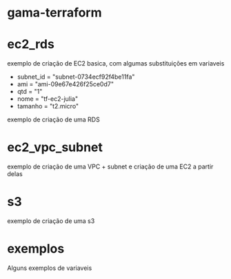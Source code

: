 # gama-terraform

# ec2_rds
exemplo de criação de EC2 basica, com algumas substituições em variaveis
- subnet_id = "subnet-0734ecf92f4be11fa"
- ami       = "ami-09e67e426f25ce0d7"
- qtd       = "1"
- nome      = "tf-ec2-julia"
- tamanho   = "t2.micro"

exemplo de criação de uma RDS

# ec2_vpc_subnet
exemplo de criação de uma VPC + subnet e criação de uma EC2 a partir delas

# s3 
exemplo de criação de uma s3

# exemplos
Alguns exemplos de variaveis